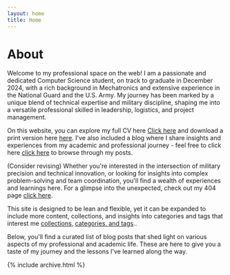 ```yaml
---
layout: home
title: Home
---
```


# About


Welcome to my professional space on the web! I am a passionate and dedicated Computer Science student, on track to graduate in December 2024, with a rich background in Mechatronics and extensive experience in the National Guard and the U.S. Army. My journey has been marked by a unique blend of technical expertise and military discipline, shaping me into a versatile professional skilled in leadership, logistics, and project management.

On this website, you can explore my full CV here [Click here](/cv) and download a print version here [here](/cv.pdf). I've also included a blog where I share insights and experiences from my academic and professional journey - feel free to click here [click here](/posts) to browse through my posts.

(Consider revising) 
Whether you're interested in the intersection of military precision and technical innovation, or looking for insights into complex problem-solving and team coordination, you'll find a wealth of experiences and learnings here. For a glimpse into the unexpected, check out my 404 page [click here](/404).

This site is designed to be lean and flexible, yet it can be expanded to include more content, collections, and insights into categories and tags that interest me  [collections](https://jekyllrb.com/docs/collections/), [categories, and tags](https://jekyllrb.com/docs/posts/#tags-and-categories)..

Below, you'll find a curated list of blog posts that shed light on various aspects of my professional and academic life. These are here to give you a taste of my journey and the lessons I've learned along the way.

{% include archive.html %}
